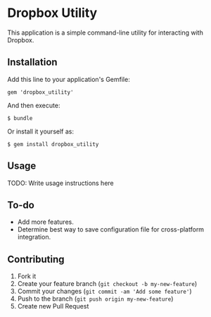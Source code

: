 # Dropbox Utility

This application is a simple command-line utility for interacting with Dropbox.

## Installation

Add this line to your application's Gemfile:

    gem 'dropbox_utility'

And then execute:

    $ bundle

Or install it yourself as:

    $ gem install dropbox_utility

## Usage

TODO: Write usage instructions here

## To-do

* Add more features.
* Determine best way to save configuration file for cross-platform integration.

## Contributing

1. Fork it
2. Create your feature branch (`git checkout -b my-new-feature`)
3. Commit your changes (`git commit -am 'Add some feature'`)
4. Push to the branch (`git push origin my-new-feature`)
5. Create new Pull Request
